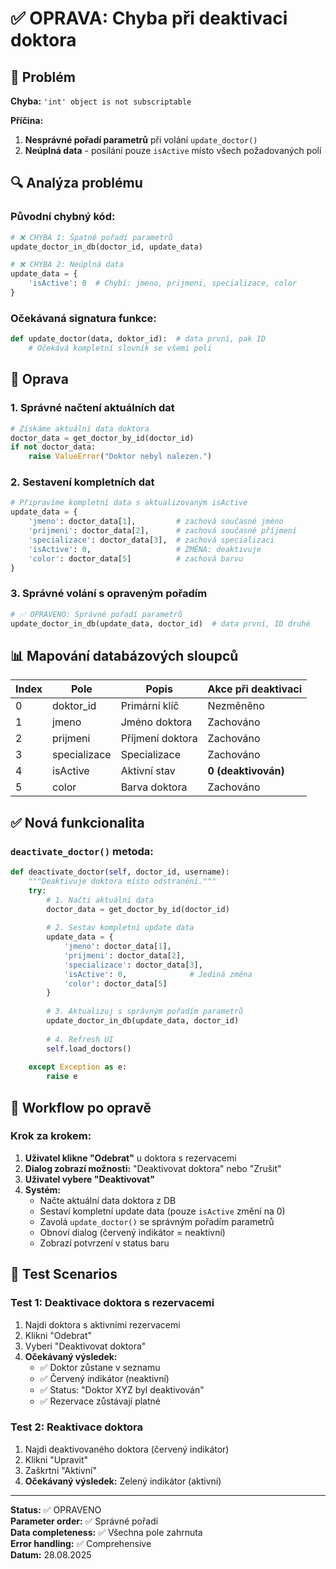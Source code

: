 # ✅ OPRAVA: Chyba při deaktivaci doktora

## 🐛 Problém

**Chyba:** `'int' object is not subscriptable`

**Příčina:** 
1. **Nesprávné pořadí parametrů** při volání `update_doctor()`
2. **Neúplná data** - posílání pouze `isActive` místo všech požadovaných polí

## 🔍 Analýza problému

### Původní chybný kód:
```python
# ❌ CHYBA 1: Špatné pořadí parametrů
update_doctor_in_db(doctor_id, update_data)

# ❌ CHYBA 2: Neúplná data
update_data = {
    'isActive': 0  # Chybí: jmeno, prijmeni, specializace, color
}
```

### Očekávaná signatura funkce:
```python
def update_doctor(data, doktor_id):  # data první, pak ID
    # Očekává kompletní slovník se všemi poli
```

## 🔧 Oprava

### 1. Správné načtení aktuálních dat
```python
# Získáme aktuální data doktora
doctor_data = get_doctor_by_id(doctor_id)
if not doctor_data:
    raise ValueError("Doktor nebyl nalezen.")
```

### 2. Sestavení kompletních dat
```python
# Připravíme kompletní data s aktualizovaným isActive
update_data = {
    'jmeno': doctor_data[1],         # zachová současné jméno
    'prijmeni': doctor_data[2],      # zachová současné příjmení
    'specializace': doctor_data[3],  # zachová specializaci
    'isActive': 0,                   # ZMĚNA: deaktivuje
    'color': doctor_data[5]          # zachová barvu
}
```

### 3. Správné volání s opraveným pořadím
```python
# ✅ OPRAVENO: Správné pořadí parametrů
update_doctor_in_db(update_data, doctor_id)  # data první, ID druhé
```

## 📊 Mapování databázových sloupců

| Index | Pole | Popis | Akce při deaktivaci |
|-------|------|-------|-------------------|
| 0 | doktor_id | Primární klíč | Nezměněno |
| 1 | jmeno | Jméno doktora | Zachováno |
| 2 | prijmeni | Příjmení doktora | Zachováno |
| 3 | specializace | Specializace | Zachováno |
| 4 | isActive | Aktivní stav | **0 (deaktivován)** |
| 5 | color | Barva doktora | Zachováno |

## ✅ Nová funkcionalita

### `deactivate_doctor()` metoda:
```python
def deactivate_doctor(self, doctor_id, username):
    """Deaktivuje doktora místo odstranění."""
    try:
        # 1. Načti aktuální data
        doctor_data = get_doctor_by_id(doctor_id)
        
        # 2. Sestav kompletní update data
        update_data = {
            'jmeno': doctor_data[1],
            'prijmeni': doctor_data[2], 
            'specializace': doctor_data[3],
            'isActive': 0,              # Jediná změna
            'color': doctor_data[5]
        }
        
        # 3. Aktualizuj s správným pořadím parametrů
        update_doctor_in_db(update_data, doctor_id)
        
        # 4. Refresh UI
        self.load_doctors()
        
    except Exception as e:
        raise e
```

## 🎯 Workflow po opravě

### Krok za krokem:
1. **Uživatel klikne "Odebrat"** u doktora s rezervacemi
2. **Dialog zobrazí možnosti:** "Deaktivovat doktora" nebo "Zrušit"  
3. **Uživatel vybere "Deaktivovat"**
4. **Systém:**
   - Načte aktuální data doktora z DB
   - Sestaví kompletní update data (pouze `isActive` změní na 0)
   - Zavolá `update_doctor()` se správným pořadím parametrů
   - Obnoví dialog (červený indikátor = neaktivní)
   - Zobrazí potvrzení v status baru

## 🧪 Test Scenarios

### Test 1: Deaktivace doktora s rezervacemi
1. Najdi doktora s aktivními rezervacemi
2. Klikni "Odebrat"
3. Vyberi "Deaktivovat doktora"
4. **Očekávaný výsledek:** 
   - ✅ Doktor zůstane v seznamu
   - ✅ Červený indikátor (neaktivní)
   - ✅ Status: "Doktor XYZ byl deaktivován"
   - ✅ Rezervace zůstávají platné

### Test 2: Reaktivace doktora
1. Najdi deaktivovaného doktora (červený indikátor)
2. Klikni "Upravit"
3. Zaškrtni "Aktivní"
4. **Očekávaný výsledek:** Zelený indikátor (aktivní)

---

**Status:** ✅ OPRAVENO  
**Parameter order:** ✅ Správné pořadí  
**Data completeness:** ✅ Všechna pole zahrnuta  
**Error handling:** ✅ Comprehensive  
**Datum:** 28.08.2025

